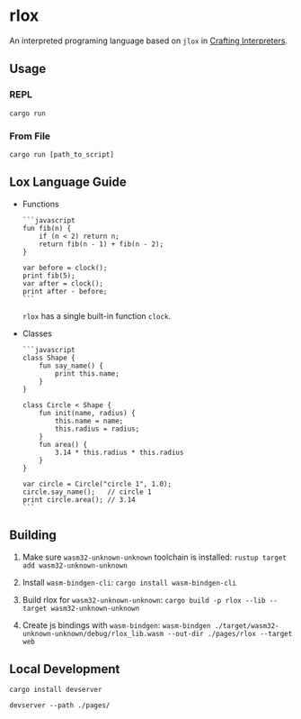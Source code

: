# rlox

An interpreted programing language based on `jlox` in
[Crafting Interpreters](https://craftinginterpreters.com).

## Usage

### REPL

`cargo run`

### From File

`cargo run [path_to_script]`

## Lox Language Guide

- Functions

      ```javascript
      fun fib(n) {
          if (n < 2) return n;
          return fib(n - 1) + fib(n - 2);
      }

      var before = clock();
      print fib(5);
      var after = clock();
      print after - before;
      ```

  `rlox` has a single built-in function `clock`.

- Classes

      ```javascript
      class Shape {
          fun say_name() {
              print this.name;
          }
      }

      class Circle < Shape {
          fun init(name, radius) {
              this.name = name;
              this.radius = radius;
          }
          fun area() {
              3.14 * this.radius * this.radius
          }
      }

      var circle = Circle("circle 1", 1.0);
      circle.say_name();   // circle 1
      print circle.area(); // 3.14
      ```

## Building

1. Make sure `wasm32-unknown-unknown` toolchain is installed:
   `rustup target add wasm32-unknown-unknown`

2. Install `wasm-bindgen-cli`: `cargo install wasm-bindgen-cli`

3. Build rlox for `wasm32-unknown-unknown`:
   `cargo build -p rlox --lib --target wasm32-unknown-unknown`

4. Create js bindings with `wasm-bindgen`:
   `wasm-bindgen ./target/wasm32-unknown-unknown/debug/rlox_lib.wasm --out-dir ./pages/rlox --target web`

## Local Development

`cargo install devserver`

`devserver --path ./pages/`
